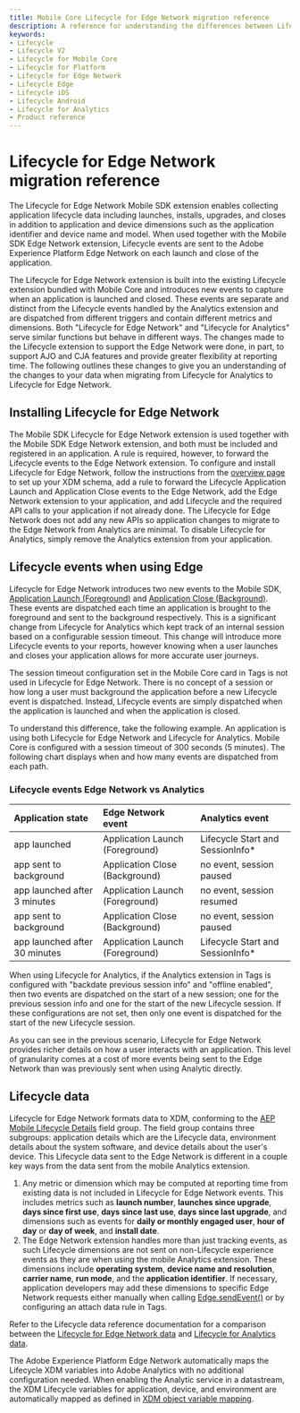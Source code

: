```yaml
---
title: Mobile Core Lifecycle for Edge Network migration reference
description: A reference for understanding the differences between Lifecycle for Edge Network vs Lifecycle for Analytics.
keywords:
- Lifecycle
- Lifecycle V2
- Lifecycle for Mobile Core
- Lifecycle for Platform
- Lifecycle for Edge Network
- Lifecycle Edge
- Lifecycle iOS
- Lifecycle Android
- Lifecycle for Analytics
- Product reference
---
```


# Lifecycle for Edge Network migration reference

The Lifecycle for Edge Network Mobile SDK extension enables collecting application lifecycle data including launches, installs, upgrades, and closes in addition to application and device dimensions such as the application identifier and device name and model. When used together with the Mobile SDK Edge Network extension, Lifecycle events are sent to the Adobe Experience Platform Edge Network on each launch and close of the application.

The Lifecycle for Edge Network extension is built into the existing Lifecycle extension bundled with Mobile Core and introduces new events to capture when an application is launched and closed. These events are separate and distinct from the Lifecycle events handled by the Analytics extension and are dispatched from different triggers and contain different metrics and dimensions. Both "Lifecycle for Edge Network" and "Lifecycle for Analytics" serve similar functions but behave in different ways. The changes made to the Lifecycle extension to support the Edge Network were done, in part, to support AJO and CJA features and provide greater flexibility at reporting time. The following outlines these changes to give you an understanding of the changes to your data when migrating from Lifecycle for Analytics to Lifecycle for Edge Network.

## Installing Lifecycle for Edge Network

The Mobile SDK Lifecycle for Edge Network extension is used together with the Mobile SDK Edge Network extension, and both must be included and registered in an application. A rule is required, however, to forward the Lifecycle events to the Edge Network extension. To configure and install Lifecycle for Edge Network, follow the instructions from the [overview page](../lifecycle-for-edge-network/index.md#configure-and-install-lifecycle-for-edge-network) to set up your XDM schema, add a rule to forward the Lifecycle Application Launch and Application Close events to the Edge Network, add the Edge Network extension to your application, and add Lifecycle and the required API calls to your application if not already done. The Lifecycle for Edge Network does not add any new APIs so application changes to migrate to the Edge Network from Analytics are minimal. To disable Lifecycle for Analytics, simply remove the Analytics extension from your application.

## Lifecycle events when using Edge

Lifecycle for Edge Network introduces two new events to the Mobile SDK, [Application Launch (Foreground)](../../home/base/mobile-core/lifecycle/event-reference.md#lifecycle-application-foreground) and [Application Close (Background)](../../home/base/mobile-core/lifecycle/event-reference.md#lifecycle-application-background). These events are dispatched each time an application is brought to the foreground and sent to the background respectively. This is a significant change from Lifecycle for Analytics which kept track of an internal session based on a configurable session timeout. This change will introduce more Lifecycle events to your reports, however knowing when a user launches and closes your application allows for more accurate user journeys.

The session timeout configuration set in the Mobile Core card in Tags is not used in Lifecycle for Edge Network. There is no concept of a session or how long a user must background the application before a new Lifecycle event is dispatched. Instead, Lifecycle events are simply dispatched when the application is launched and when the application is closed.

To understand this difference, take the following example. An application is using both Lifecycle for Edge Network and Lifecycle for Analytics. Mobile Core is configured with a session timeout of 300 seconds (5 minutes). The following chart displays when and how many events are dispatched from each path.

### Lifecycle events Edge Network vs Analytics

| **Application state** | **Edge Network event** | **Analytics event** |
| :--- | :--- | :--- |
| app launched | Application Launch (Foreground)  | Lifecycle Start and SessionInfo* |
| app sent to background | Application Close (Background) | no event, session paused |
| app launched after 3 minutes | Application Launch (Foreground) | no event, session resumed |
| app sent to background | Application Close (Background) | no event, session paused |
| app launched after 30 minutes | Application Launch (Foreground) | Lifecycle Start and SessionInfo* |

<InlineAlert variant="info" slots="text"/>

When using Lifecycle for Analytics, if the Analytics extension in Tags is configured with "backdate previous session info" and "offline enabled", then two events are dispatched on the start of a new session; one for the previous session info and one for the start of the new Lifecycle session. If these configurations are not set, then only one event is dispatched for the start of the new Lifecycle session.

As you can see in the previous scenario, Lifecycle for Edge Network provides richer details on how a user interacts with an application. This level of granularity comes at a cost of more events being sent to the Edge Network than was previously sent when using Analytic directly.

## Lifecycle data

Lifecycle for Edge Network formats data to XDM, conforming to the [AEP Mobile Lifecycle Details](https://github.com/adobe/xdm/blob/master/docs/reference/adobe/experience/aep-mobile-lifecycle-details.schema.md) field group. The field group contains three subgroups: application details which are the Lifecycle data, environment details about the system software, and device details about the user's device. This Lifecycle data sent to the Edge Network is different in a couple key ways from the data sent from the mobile Analytics extension.

1. Any metric or dimension which may be computed at reporting time from existing data is not included in Lifecycle for Edge Network events. This includes metrics such as **launch number**, **launches since upgrade**, **days since first use**, **days since last use**, **days since last upgrade**, and dimensions such as events for **daily or monthly engaged user**, **hour of day** or **day of week**, and **install date**.
2. The Edge Network extension handles more than just tracking events, as such Lifecycle dimensions are not sent on non-Lifecycle experience events as they are when using the mobile Analytics extension. These dimensions include **operating system**, **device name and resolution**, **carrier name**, **run mode**, and the **application identifier**. If necessary, application developers may add these dimensions to specific Edge Network requests either manually when calling [Edge.sendEvent()](../edge-network/api-reference.md#sendevent) or by configuring an attach data rule in Tags.

Refer to the Lifecycle data reference documentation for a comparison between the [Lifecycle for Edge Network data](./metrics.md) and [Lifecycle for Analytics data](../../home/base/mobile-core/lifecycle/metrics.md).

<InlineAlert variant="info" slots="text"/>

The Adobe Experience Platform Edge Network automatically maps the Lifecycle XDM variables into Adobe Analytics with no additional configuration needed. When enabling the Analytic service in a datastream, the XDM Lifecycle variables for application, device, and environment are automatically mapped as defined in [XDM object variable mapping](https://experienceleague.adobe.com/en/docs/analytics/implementation/aep-edge/xdm-var-mapping).
